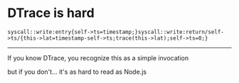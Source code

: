 DTrace is hard
===============

    syscall::write:entry{self->ts=timestamp;}syscall::write:return/self->ts/{this->lat=timestamp-self->ts;trace(this->lat);self->ts=0;}

---

If you know DTrace, you recognize this as a simple invocation


but if you don't... it's as hard to read as Node.js
